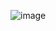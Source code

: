 ![image](https://user-images.githubusercontent.com/33195517/191171089-8173850c-471c-4acd-a911-63bc6353c7e7.png)
